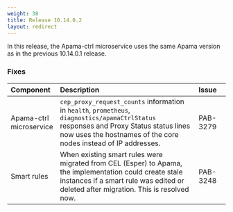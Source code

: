 ```yaml
---
weight: 38
title: Release 10.14.0.2
layout: redirect
---
```


In this release, the Apama-ctrl microservice uses the same Apama version as in the previous 10.14.0.1 release. 

### Fixes

<table>
<colgroup>
    <col style="width: 15%;">
    <col style="width: 70%;">
    <col style="width: 15%;">
</colgroup>
<thead>
<tr>
<th style="text-align:left">Component</th>
<th style="text-align:left">Description</th>
<th style="text-align:left">Issue</th>
</tr>
</thead>
<tbody>

<tr>
<td style="text-align:left">Apama-ctrl microservice</td>
<td style="text-align:left"><code>cep_proxy_request_counts</code> information in <code>health</code>, <code>prometheus</code>, <code>diagnostics/apamaCtrlStatus</code> responses 
  and Proxy Status status lines now uses the hostnames of the core nodes instead of IP addresses.</td>
<td style="text-align:left">PAB-3279</td>
</tr>
<tr>
<td style="text-align:left">Smart rules</td>
<td style="text-align:left">When existing smart rules were migrated from CEL (Esper) to Apama, 
  the implementation could create stale instances if a smart rule was edited or deleted after migration. 
  This is resolved now.</td>
<td style="text-align:left">PAB-3248</td>
</tr>

</tbody>
</table>
